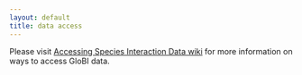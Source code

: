 ```yaml
---
layout: default
title: data access
---
```


Please visit [Accessing Species Interaction Data wiki](https://github.com/jhpoelen/eol-globi-data/wiki#accessing-species-interaction-data) for more information on ways to access GloBI data.
